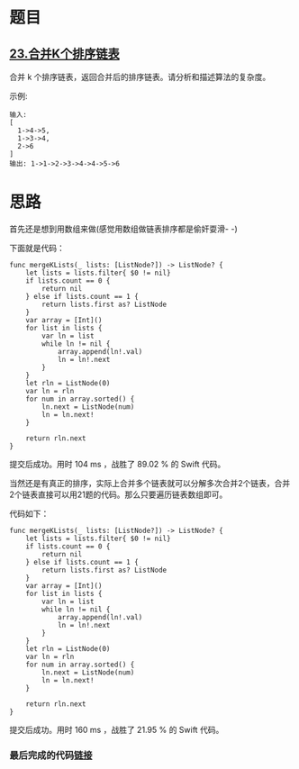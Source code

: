 # 题目

## [23.合并K个排序链表](https://leetcode-cn.com/problems/merge-k-sorted-lists/)

合并 k 个排序链表，返回合并后的排序链表。请分析和描述算法的复杂度。

示例:

```
输入:
[
  1->4->5,
  1->3->4,
  2->6
]
输出: 1->1->2->3->4->4->5->6
```

# 思路

首先还是想到用数组来做(感觉用数组做链表排序都是偷奸耍滑- -)

下面就是代码：

```
func mergeKLists(_ lists: [ListNode?]) -> ListNode? {
    let lists = lists.filter{ $0 != nil}
    if lists.count == 0 {
        return nil
    } else if lists.count == 1 {
        return lists.first as? ListNode
    }
    var array = [Int]()
    for list in lists {
        var ln = list
        while ln != nil {
            array.append(ln!.val)
            ln = ln!.next
        }
    }
    let rln = ListNode(0)
    var ln = rln
    for num in array.sorted() {
        ln.next = ListNode(num)
        ln = ln.next!
    }

    return rln.next
}
```

提交后成功。用时 104 ms ，战胜了 89.02 % 的 Swift 代码。

当然还是有真正的排序，实际上合并多个链表就可以分解多次合并2个链表，合并2个链表直接可以用21题的代码。那么只要遍历链表数组即可。

代码如下：

```
func mergeKLists(_ lists: [ListNode?]) -> ListNode? {
    let lists = lists.filter{ $0 != nil}
    if lists.count == 0 {
        return nil
    } else if lists.count == 1 {
        return lists.first as? ListNode
    }
    var array = [Int]()
    for list in lists {
        var ln = list
        while ln != nil {
            array.append(ln!.val)
            ln = ln!.next
        }
    }
    let rln = ListNode(0)
    var ln = rln
    for num in array.sorted() {
        ln.next = ListNode(num)
        ln = ln.next!
    }
    
    return rln.next
}
```

提交后成功。用时 160 ms ，战胜了 21.95 % 的 Swift 代码。

### 最后完成的代码[链接](https://github.com/pepsikirk/LeetCode/blob/master/Algorithm/23.MergeKSortedListsr/code.swift)




